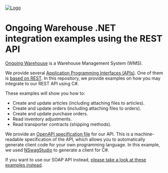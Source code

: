 ﻿<a href="http://www.ongoingwarehouse.com">![Logo](http://www.ongoingwarehouse.com/images/logotype.png)</a>
# Ongoing Warehouse .NET integration examples using the REST API
[Ongoing Warehouse](https://www.ongoingwarehouse.com/) is a Warehouse Management System (WMS).

We provide several [Application Programming Interfaces (APIs)](https://developer.ongoingwarehouse.com/). One of them is [based on REST](https://developer.ongoingwarehouse.com/REST/v1/index.html). In this repository, we provide examples on how you may integrate to our REST API using C#.

These examples will show you how to:
* Create and update articles (including attaching files to articles).
* Create and update orders (including attaching files to orders).
* Create and update purchase orders.
* Read inventory adjustments.
* Read transporter contracts (shipping methods).

We provide an [OpenAPI specification file](https://developer.ongoingwarehouse.com/REST/v1/openapi.json) for our API. This is a machine-readable specification of the API, which allows you to automatically generate client code for your own programming language.  In this example, we used [NSwagStudio](https://github.com/RicoSuter/NSwag/wiki/NSwagStudio) to generate a client for C#.

If you want to use our SOAP API instead, [please take a look at these examples instead](https://github.com/HenrikOngoing/Ongoing-Warehouse-SDK).